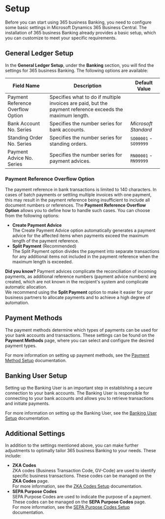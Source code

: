 # Setup

Before you can start using 365 business Banking, you need to configure some basic settings in Microsoft Dynamics 365 Business Central. The installation of 365 business Banking already provides a basic setup, which you can customize to meet your specific requirements.

## General Ledger Setup

In the **General Ledger Setup**, under the **Banking** section, you will find the settings for 365 business Banking. The following options are available:

| Field Name | Description | Default Value |
| --- | --- | --- |
| Payment Reference Overflow Option | Specifies what to do if multiple invoices are paid, but the payment reference exceeds the maximum length. |  |
| Bank Account No. Series | Specifies the number series for bank accounts. | _Microsoft Standard_ |
| Standing Order No. Series | Specifies the number series for standing orders. | `SO00001` - `SO99999` |
| Payment Advice No. Series | Specifies the number series for payment advices. | `RN00001` - `RN99999` |

### Payment Reference Overflow Option

The payment reference in bank transactions is limited to 140 characters. In cases of batch payments or settling multiple invoices with one payment, this may result in the payment reference being insufficient to include all document numbers or references.
The **Payment Reference Overflow Option** allows you to define how to handle such cases. You can choose from the following options:

- **Create Payment Advice**<br>
  The Create Payment Advice option automatically generates a payment advice for the affected items when payments exceed the maximum length of the payment reference.
- **Split Payment** (Recommended)<br>
  The Split Payment option divides the payment into separate transactions for any additional items not included in the payment reference when the maximum length is exceeded.

<div class="alert alert-success">
    <i class="fa-duotone fa-solid fa-question-circle fa-xl"></i>
    <strong>Did you know?</strong>
    Payment advices complicate the reconciliation of incoming payments, as additional reference numbers (payment advice numbers) are created, which are not known in the recipient's system and complicate automatic allocation.<br>
    We recommend using the <strong>Split Payment</strong> option to make it easier for your business partners to allocate payments and to achieve a high degree of automation.
</div>

## Payment Methods

The payment methods determine which types of payments can be used for your bank accounts and transactions. These settings can be found on the **Payment Methods** page, where you can select and configure the desired payment types.

For more information on setting up payment methods, see the [Payment Method Setup](setup/payment-method-setup.md) documentation.

## Banking User Setup

Setting up the Banking User is an important step in establishing a secure connection to your bank accounts. The Banking User is responsible for connecting to your bank accounts and allows you to retrieve transactions and initiate payments.

For more information on setting up the Banking User, see the [Banking User Setup](banking-user-setup.md) documentation.

## Additional Settings

In addition to the settings mentioned above, you can make further adjustments to optimally tailor 365 business Banking to your needs. These include:

- **ZKA Codes**<br>
  ZKA codes (Business Transaction Code, GV-Code) are used to identify specific business transactions. These codes can be managed on the **ZKA Codes** page.<br>
  For more information, see the [ZKA Codes Setup](setup/zka-code.md) documentation.
- **SEPA Purpose Codes**<br>
  SEPA Purpose Codes are used to indicate the purpose of a payment. These codes can be managed on the **SEPA Purpose Codes** page.<br>
  For more information, see the [SEPA Purpose Codes Setup](setup/sepa-purpose-code.md) documentation.